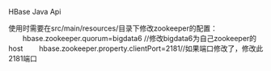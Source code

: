    HBase Java Api

   使用时需要在src/main/resources/目录下修改zookeeper的配置：
　　hbase.zookeeper.quorum=bigdata6 //修改bigdata6为自己zookeeper的host
　　hbase.zookeeper.property.clientPort=2181//如果端口修改了，修改此2181端口
